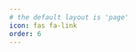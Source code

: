 ```yaml
---
# the default layout is 'page'
icon: fas fa-link
order: 6
---
```


<script>
window.location.href = "https://wangineer.com";
</script>